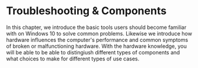 # Troubleshooting & Components

In this chapter, we introduce the basic tools users should become familiar with on Windows 10 to solve common problems. Likewise we introduce how hardware influences the computer's performance and common symptoms of broken or malfunctioning hardware. With the hardware knowledge, you will be able to be able to distingiush different types of components and what choices to make for different types of use cases. 